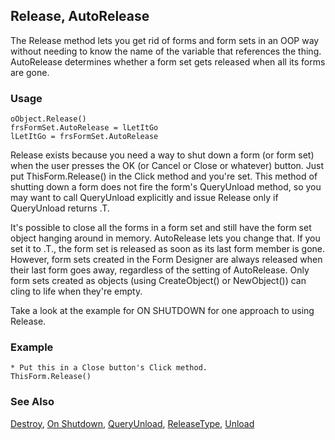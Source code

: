 ## Release, AutoRelease

The Release method lets you get rid of forms and form sets in an OOP way without needing to know the name of the variable that references the thing. AutoRelease determines whether a form set gets released when all its forms are gone.

### Usage

```foxpro
oObject.Release()
frsFormSet.AutoRelease = lLetItGo
lLetItGo = frsFormSet.AutoRelease
```

Release exists because you need a way to shut down a form (or form set) when the user presses the OK (or Cancel or Close or whatever) button. Just put ThisForm.Release() in the Click method and you're set. This method of shutting down a form does not fire the form's QueryUnload method, so you may want to call QueryUnload explicitly and issue Release only if QueryUnload returns .T.

It's possible to close all the forms in a form set and still have the form set object hanging around in memory. AutoRelease lets you change that. If you set it to .T., the form set is released as soon as its last form member is gone. However, form sets created in the Form Designer are always released when their last form goes away, regardless of the setting of AutoRelease. Only form sets created as objects (using CreateObject() or NewObject()) can cling to life when they're empty. 

Take a look at the example for ON SHUTDOWN for one approach to using Release.

### Example

```foxpro
* Put this in a Close button's Click method.
ThisForm.Release()
```
### See Also

[Destroy](s4g376.md), [On Shutdown](s4g101.md), [QueryUnload](s4g381.md), [ReleaseType](s4g619.md), [Unload](s4g411.md)